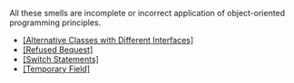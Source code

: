 All these smells are incomplete or incorrect application of object-oriented programming principles.

-   [[Alternative Classes with Different Interfaces]](https://refactoring.guru/smells/alternative-classes-with-different-interfaces)
-   [[Refused Bequest]](https://refactoring.guru/smells/refused-bequest)
-   [[Switch Statements]](https://refactoring.guru/smells/switch-statements)
-   [[Temporary Field]](https://refactoring.guru/smells/temporary-field)
